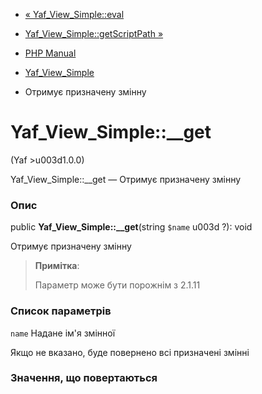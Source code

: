 - [« Yaf_View_Simple::eval](yaf-view-simple.eval.md)
- [Yaf_View_Simple::getScriptPath
»](yaf-view-simple.getscriptpath.md)

- [PHP Manual](index.md)
- [Yaf_View_Simple](class.yaf-view-simple.md)
- Отримує призначену змінну

# Yaf_View_Simple::\_\_get

(Yaf \>u003d1.0.0)

Yaf_View_Simple::\_\_get — Отримує призначену змінну

### Опис

public **Yaf_View_Simple::\_\_get**(string `$name` u003d ?): void

Отримує призначену змінну

> **Примітка**:
>
> Параметр може бути порожнім з 2.1.11

### Список параметрів

`name`
Надане ім'я змінної

Якщо не вказано, буде повернено всі призначені змінні

### Значення, що повертаються
